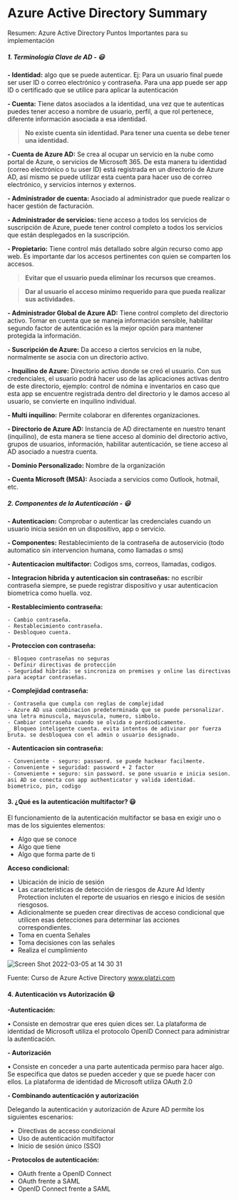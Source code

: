 # Azure Active Directory Summary
 Resumen: Azure Active Directory Puntos Importantes para su implementación


##### 1. Terminología Clave de AD - 😃

**- Identidad:** algo que se puede autenticar. Ej: Para un usuario final puede ser user ID o correo electrónico y contraseña. Para una app puede ser app ID o certificado que se utilice para aplicar la autenticación

**- Cuenta:** Tiene datos asociados a la identidad, una vez que te autenticas puedes tener acceso a nombre de usuario, perfil, a que rol pertenece, diferente información asociada a esa identidad.



> __No existe cuenta sin identidad. Para tener una cuenta se debe tener una identidad.__



**- Cuenta de Azure AD:** Se crea al ocupar un servicio en la nube como portal de Azure, o servicios de Microsoft 365. De esta manera tu identidad (correo electrónico o tu user ID) está registrada en un directorio de Azure AD, así mismo se puede utilizar esta cuenta para hacer uso de correo electrónico, y servicios internos y externos.

**- Administrador de cuenta:** Asociado al administrador que puede realizar o hacer gestión de facturación.

**- Administrador de servicios:** tiene acceso a todos los servicios de suscripción de Azure, puede tener control completo a todos los servicios que están desplegados en la suscripción.

**- Propietario:** Tiene control más detallado sobre algún recurso como app web. Es importante dar los accesos pertinentes con quien se comparten los accesos.



> __Evitar que el usuario pueda eliminar los recursos que creamos.__


> __Dar al usuario el acceso mínimo requerido para que pueda realizar sus actividades.__



**- Administrador Global de Azure AD:** Tiene control completo del directorio activo. Tomar en cuenta que se maneja información sensible, habilitar segundo factor de autenticación es la mejor opción para mantener protegida la información.


**- Suscripción de Azure:** Da acceso a ciertos servicios en la nube, normalmente se asocia con un directorio activo.

**- Inquilino de Azure:** Directorio activo donde se creó el usuario. Con sus credenciales, el usuario podrá hacer uso de las aplicaciones activas dentro de este directorio, ejemplo: control de nómina e inventarios en caso que esta app se encuentre registrada dentro del directorio y le damos acceso al usuario, se convierte en inquilino individual.

**- Multi inquilino:** Permite colaborar en diferentes organizaciones.

**- Directorio de Azure AD:** Instancia de AD directamente en nuestro tenant (inquilino), de esta manera se tiene acceso al dominio del directorio activo, grupos de usuarios, información, habilitar autenticación, se tiene acceso al AD asociado a nuestra cuenta.

**- Dominio Personalizado:** Nombre de la organización

**- Cuenta Microsoft (MSA):** Asociada a servicios como Outlook, hotmail, etc.

##### 2. Componentes de la Autenticación - 😃

**- Autenticacion:** Comprobar o autenticar las credenciales cuando un usuario inicia sesión en un dispositivo, app o servicio.

**- Componentes:** Restablecimiento de la contraseña de autoservicio (todo automatico sin intervencion humana, como llamadas o sms)

**- Autenticacion multifactor:** Codigos sms, correos, llamadas, codigos.

**- Integracion hibrida y autenticacion sin contraseñas:** no escribir contraseña siempre, se puede registrar dispositivo y usar autenticacion biometrica como huella. voz.

**- Restablecimiento contraseña:**

    - Cambio contraseña.
    - Restablecimiento contraseña.
    - Desbloqueo cuenta.

**- Proteccion con contraseña:**

    - Bloqueo contraseñas no seguras
    - Definir directivas de protección
    - Seguridad hibrida: se sincroniza on premises y online las directivas para aceptar contraseñas.

**- Complejidad contraseña:**

    - Contraseña que cumpla con reglas de complejidad
    - Azure AD usa combinacion predeterminada que se puede personalizar. una letra minuscula, mayuscula, numero, simbolo.
    - Cambiar contraseña cuando se olvida o perdiodicamente.
    _ Bloqueo inteligente cuenta. evita intentos de adivinar por fuerza bruta. se desbloquea con el admin o usuario designado.

**- Autenticacion sin contraseña:**

    - Conveniente - seguro: password. se puede hackear facilmente.
    - Conveniente + seguridad: password + 2 factor
    - Conveniente + seguro: sin password. se pone usuario e inicia sesion. asi AD se conecta con app authenticator y valida identidad. biometrico, pin, codigo


#### 3. ¿Qué es la autenticación multifactor? 😃

El funcionamiento de la autenticación multifactor se basa en exigir uno o mas de los siguientes elementos:

- Algo que se conoce
- Algo que tiene
- Algo que forma parte de ti

**Acceso condicional:**

- Ubicación de inicio de sesión
- Las características de detección de riesgos de Azure Ad Identy Protection incluten el reporte de usuarios en riesgo e inicios de sesión riesgosos.
- Adicionalmente se pueden crear directivas de acceso condicional que utilicen esas detecciones para determinar las acciones correspondientes.
- Toma en cuenta Señales
- Toma decisiones con las señales
- Realiza el cumplimiento


![Screen Shot 2022-03-05 at 14 30 31](https://user-images.githubusercontent.com/38354463/156899107-42d21ec2-6b60-4a83-aea0-96e34bbbaf6e.png)

Fuente: Curso de Azure Active Directory www.platzi.com



#### 4. Autenticación vs Autorización 😃

**-Autenticación:**

• Consiste en demostrar que eres quien dices ser. La plataforma de identidad de Microsoft utiliza el protocolo OpenID Connect para administrar la autenticación.

**- Autorización**

• Consiste en conceder a una parte autenticada permiso para hacer algo. Se especifica que datos se pueden acceder y que se puede hacer con ellos. La plataforma de identidad de Microsoft utiliza OAuth 2.0

**- Combinando autenticación y autorización**

Delegando la autenticación y autorización de Azure AD permite los siguientes escenarios:

- Directivas de acceso condicional
- Uso de autenticación multifactor
- Inicio de sesión único (SSO)

**- Protocolos de autenticación:**

- OAuth frente a OpenID Connect
- OAuth frente a SAML
- OpenID Connect frente a SAML

